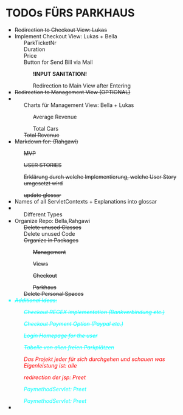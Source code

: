 <html lang="">
<body>
    <h1>TODOs FÜRS PARKHAUS</h1>
    <ul style="list-style-type: square;">
        <li><del>Redirection to Checkout View: Lukas</del></li>  
        <li>
            Implement Checkout View: Lukas + Bella 
            <ul>ParkTicketNr</ul>
            <ul>Duration</ul>
            <ul>Price</ul>
            <ul>Button for Send Bill via Mail
                <ul><strong>!INPUT SANITATION!</strong></ul>
                <ul>Redirection to Main View after Entering</ul>
            </ul>
        </li>
        <li><del>Redirection to Management View (OPTIONAL)</del></li>
        <li>
            <ul>Charts für Management View: Bella + Lukas
            <ul>Average Revenue</ul>
            <ul>Total Cars</ul>
            <del>Total Revenue</del></ul>
        </li>
        <li>
            <del>
            Markdown for: (Rahgawi)
            <ul>MVP</ul>
            <ul>USER STORIES</ul>
            <ul>Erklärung durch welche Implementierung, welche User Story umgesetzt wird</ul>
            <ul>update glossar</ul>
            </del>
        </li>
        <li>Names of all ServletContexts + Explanations into glossar</li>
        <li>
            <ul>Different Types</ul>
        </li>
        <li>
            Organize Repo: Bella,Rahgawi
            <ul><del>Delete unused Classes</del></ul>
            <ul>Delete unused Code</ul>
            <ul>
                <del>
                Organize in Packages
                <ul>Management</ul>
                <ul>Views</ul>
                <ul>Checkout</ul>
                <ul>Parkhaus</ul>
                </del>
            </ul>
            <ul><del>Delete Personal Spaces</del></ul>
        </li>
        <li style="color: cyan">
            <em>
           <del> Additional Ideas:
            <ul style="color: cyan"> Checkout REGEX implementation (Bankverbindung etc.)</ul>
            <ul style="color: cyan"> Checkout Payment Option (Paypal etc.)</ul>
            <ul style="color: cyan"> Login Homepage for the user</ul>
            <ul style="color: cyan"> Tabelle von allen freien Parkplätzen</ul></del>
            <ul style ="color: red"> Das Projekt jeder für sich durchgehen und schauen was Eigenleistung ist: alle </ul>
             <ul style="color: red"> redirection der jsp: Preet</ul>
             <ul style="color: cyan"> PaymethodServlet: Preet</ul>
            <ul style="color: cyan"> PaymethodServlet: Preet</ul>

</em>
        </li>
        <li>

        
</li>
    </ul>
</body>
</html>